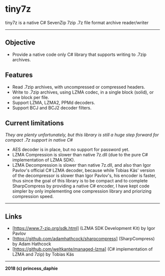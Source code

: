 # tiny7z
tiny7z is a native C# SevenZip 7zip .7z file format archive reader/writer

---

## Objective

- Provide a native code only C# library that supports writing to .7zip archives.

## Features

- Read .7zip archives, with uncompressed or compressed headers.
- Write to .7zip archives, using LZMA codec, in a single block (solid), or one block per file.
- Support LZMA, LZMA2, PPMd decoders.
- Support BCJ and BCJ2 decoder filters.

## Current limitations

*They are plenty unfortunately, but this library is still a huge step forward for compact .7z support in native C#*

- AES decoder is in place, but no support for password yet.
- LZMA Compression is slower than native 7z.dll (due to the pure C# implementation of LZMA SDK).
- LZMA Decompression is slower than native 7z.dll, and also than Igor Pavlov's official C# LZMA decoder, because while Tobias Käs' version of the decompressor is slower than Igor Pavlov's, his encoder is faster, thus since the goal of this library is to be compact and to complete SharpCompress by providing a native C# encoder, I have kept code simpler by only implementing one compression library and priorizing compression speed.

---

## Links

- [https://www.7-zip.org/sdk.html] (LZMA SDK Development Kit) by Igor Pavlov
- [https://github.com/adamhathcock/sharpcompress] (SharpCompress) by Adam Hathcock
- [https://github.com/weltkante/managed-lzma] (C# implementation of LZMA and 7zip) by Tobias Käs

---

**2018 (c) princess_daphie**
